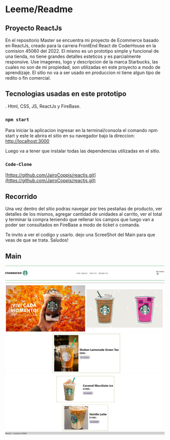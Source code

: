 # Leeme/Readme

## Proyecto ReactJs

En el repositorio Master se encuentra mi proyecto de Ecommerce basado en ReactJs, creado para la carrera FrontEnd React de CoderHouse en la comision 45060 del 2022. El mismo es un prototipo simple y funcional de una tienda, no tiene grandes detalles esteticos y es parcialmente responsive. Use imagenes, logo y descripcion de la marca Starbucks, las cuales no son de mi propiedad, son utilizadas en este proyecto a modo de aprendizaje. El sitio no va a ser usado en produccion ni tiene algun tipo de redito o fin comercial.

## Tecnologias usadas en este prototipo
. Html, CSS, JS, ReactJs y FireBase.

### `npm start`

Para iniciar la aplicacion ingresar en la terminal/consola el comando npm start y este le abrira el sitio en su navegador bajo la direccion:\
[http://localhost:3000](http://localhost:3000)

Luego va a tener que instalar todas las dependencias utilizadas en el sitio.

### `Code-Clone`
[https://github.com/JairoCoppis/reactjs.git](https://github.com/JairoCoppis/reactjs.git)

## Recorrido

Una vez dentro del sitio podras navegar por tres pestañas de producto, ver detalles de los mismos, agregar cantidad de unidades al carrito, ver el total y terminar la compra teniendo que rellenar los campos que luego van a poder ser consultados en FireBase a modo de ticket o comanda. 


Te invito a ver el codigo y usarlo. dejo una ScreeShot del Main para que veas de que se trata. Saludos!

## Main

![1. ](./public/img/1.png)
![2. ](./public/img/1.2.png)
![3. ](./public/img/1.3.png)
